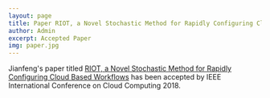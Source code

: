 ```yaml
---
layout: page
title: Paper RIOT, a Novel Stochastic Method for Rapidly Configuring Cloud Based Workflows accepted at IEEE CLOUD 2018
author: Admin
excerpt: Accepted Paper
img: paper.jpg
---
```


Jianfeng's paper titled [RIOT, a Novel Stochastic Method for Rapidly Configuring Cloud Based Workflows](https://arxiv.org/abs/1708.08127) has been accepted by IEEE International Conference on Cloud Computing 2018.
